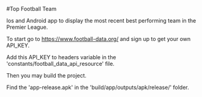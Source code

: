 #Top Football Team

Ios and Android app to display the most recent best performing team in the Premier League.

To start go to https://www.football-data.org/ and sign up to get your own API_KEY.

Add this API_KEY to headers variable in the 'constants/football_data_api_resource' file.

Then you may build the project.

Find the 'app-release.apk' in the 'build/app/outputs/apk/release/' folder.

